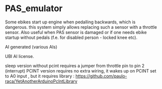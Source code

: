 # PAS_emulator
Some ebikes start up engine when pedalling backwards, which is dangerous. 
this system simply allows replacing such a sensor with a throttle sensor. 
Also useful when PAS sensor is damaged or if one needs ebike startup without pedals (f.e. for disabled person - locked knee etc).

AI generated (various AIs)

UBI AI license. 

sleep version without pcint requires a jumper from throttle pin to pin 2 (interrupt)
PCINT version requires no extra wiring, it wakes up on PCINT set to A0 input , but it requires library :
https://github.com/paulo-raca/YetAnotherArduinoPcIntLibrary
